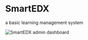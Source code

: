 # SmartEDX
a basic learning management system

![SmartEDX admin dashboard](https://tejaswinsingh.github.io/images-cdn/images/dashboard.png)
